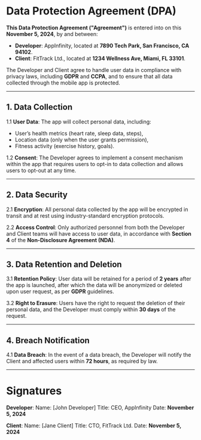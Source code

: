 # Data Protection Agreement (DPA)

**This Data Protection Agreement ("Agreement")** is entered into on this **November 5, 2024**, by and between:

- **Developer**: AppInfinity, located at **7890 Tech Park, San Francisco, CA 94102**.
- **Client**: FitTrack Ltd., located at **1234 Wellness Ave, Miami, FL 33101**.

The Developer and Client agree to handle user data in compliance with privacy laws, including **GDPR** and **CCPA**, and to ensure that all data collected through the mobile app is protected.

---

## 1. **Data Collection**

1.1 **User Data**:
The app will collect personal data, including:
- User’s health metrics (heart rate, sleep data, steps),
- Location data (only when the user grants permission),
- Fitness activity (exercise history, goals).

1.2 **Consent**:
The Developer agrees to implement a consent mechanism within the app that requires users to opt-in to data collection and allows users to opt-out at any time.

---

## 2. **Data Security**

2.1 **Encryption**:
All personal data collected by the app will be encrypted in transit and at rest using industry-standard encryption protocols.

2.2 **Access Control**:
Only authorized personnel from both the Developer and Client teams will have access to user data, in accordance with **Section 4** of the **Non-Disclosure Agreement (NDA)**.

---

## 3. **Data Retention and Deletion**

3.1 **Retention Policy**:
User data will be retained for a period of **2 years** after the app is launched, after which the data will be anonymized or deleted upon user request, as per **GDPR** guidelines.

3.2 **Right to Erasure**:
Users have the right to request the deletion of their personal data, and the Developer must comply within **30 days** of the request.

---

## 4. **Breach Notification**

4.1 **Data Breach**:
In the event of a data breach, the Developer will notify the Client and affected users within **72 hours**, as required by law.

---

# Signatures

**Developer**:
Name: [John Developer]
Title: CEO, AppInfinity
Date: **November 5, 2024**

**Client**:
Name: [Jane Client]
Title: CTO, FitTrack Ltd.
Date: **November 5, 2024**
